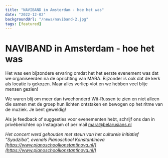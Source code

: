 ```yaml
---
title: "NAVIBAND in Amsterdam - hoe het was"
date: "2022-12-02"
backgroundUrl: "/news/naviband-2.jpg"
tags: [featured]
---
```


# NAVIBAND in Amsterdam - hoe het was

Het was een bijzondere ervaring omdat het het eerste evenement was dat we organiseerden na de oprichting van MARA. Bijzonder is ook dat de kerk als locatie is gekozen. Maar alles verliep vlot en we hebben veel blije mensen gezien!

We waren blij om meer dan tweehonderd Wit-Russen te zien en niet alleen die samen met de groep hun lichten ontstaken en bewogen op het ritme van de muziek. Je bent geweldig!

Als je feedback of suggesties voor evenementen hebt, schrijf ons dan in privéberichten op Instagram of per mail [mara@belarusians.nl](mailto:mara@belarusians.nl)

_Het concert werd gehouden met steun van het culturele initiatief "Syadziba", evenals Pianoschool Konstantinova [https://www.pianoschoolkonstantinova.nl/](https://www.pianoschoolkonstantinova.nl/)_